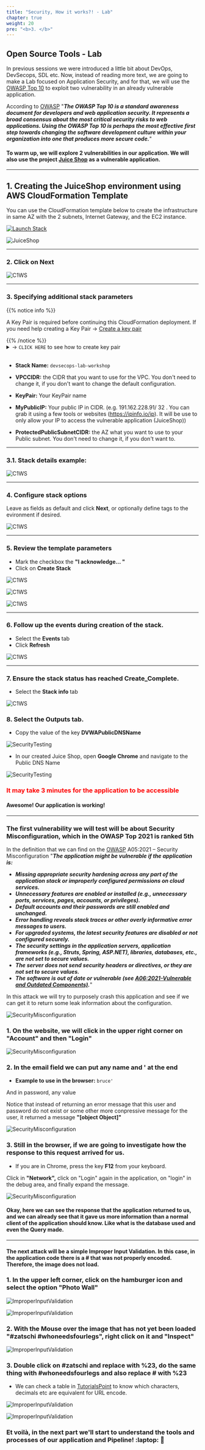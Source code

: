 ```yaml
---
title: "Security, How it works?! - Lab"
chapter: true
weight: 20
pre: "<b>3. </b>"
---
```


## Open Source Tools - Lab
In previous sessions we were introduced a little bit about DevOps, DevSecops, SDL etc. Now, instead of reading more text, we are going to make a Lab focused on Application Security, and for that, we will use the [OWASP Top 10](https://owasp.org/Top10/) to exploit two vulnerability in an already vulnerable application.

According to [OWASP](https://owasp.org/www-project-top-ten/) "***The OWASP Top 10 is a standard awareness document for developers and web application security. It represents a broad consensus about the most critical security risks to web applications. Using the OWASP Top 10 is perhaps the most effective first step towards changing the software development culture within your organization into one that produces more secure code.***"

#### To warm up, we will explore 2 vulnerabilities in our application. We will also use the project [Juice Shop](https://github.com/juice-shop/juice-shop) as a vulnerable application.

---

## 1. Creating the JuiceShop environment using AWS CloudFormation Template

You can use the CloudFormation template below to create the infrastructure in same AZ with the 2 subnets, Internet Gateway, and the EC2 instance.

[![Launch Stack](https://cdn.rawgit.com/buildkite/cloudformation-launch-stack-button-svg/master/launch-stack.svg)](https://console.aws.amazon.com/cloudformation/home#/stacks/new?stackName=devsecops-lab-workshop&templateURL=https://workshop-devsecops-c1-cft-templates.s3.amazonaws.com/CFT_JuiceShop.yml)

![JuiceShop](/images/JuiceShop.png) 

---

### 2. Click on **Next**

![C1WS](/images/create_env_3.PNG) 

---

### 3. Specifying additional stack parameters

{{% notice info %}}
<p style='text-align: left;'>
A Key Pair is required before continuing this CloudFormation deployment. If you need help creating a Key Pair -> <a href=https://docs.aws.amazon.com/AWSEC2/latest/UserGuide/ec2-key-pairs.html#having-ec2-create-your-key-pair>Create a key pair</a>
</p>
{{% /notice %}}


<details>
  <summary> -> <code>CLICK HERE</code> to see how to create key pair</summary>

**AWS Console -> EC2 -> Key Pairs -> Create key pair**

![C1WS](/images/create_env_9.png) 

</details>
<br>

- **Stack Name:**  ```devsecops-lab-workshop```

- **VPCCIDR:** the CIDR that you want to use for the VPC. You don't need to change it, if you don't want to change the default configuration.
    
- **KeyPair:** Your KeyPair name

- **MyPublicIP:** Your public IP in CIDR. (e.g. 191.162.228.91/ 32 . You can grab it using a few tools or websites (https://ipinfo.io/ip). It will be use to only allow your IP to access the vulnerable application (JuiceShop))

- **ProtectedPublicSubnetCIDR:** the AZ what you want to use to your Public subnet. You don't need to change it, if you don't want to.

---

### 3.1. Stack details example:

![C1WS](/images/create_env_4.PNG) 

---

### 4. Configure stack options

Leave as fields as default and click **Next**, or optionally define tags to the evironment if desired.

![C1WS](/images/create_env_5.png) 

---

### 5. Review the template parameters 
- Mark the checkbox the **"I acknowledge... "**
- Click on **Create Stack**

![C1WS](/images/create_env_6.PNG) 

![C1WS](/images/create_env_7.png) 

![C1WS](/images/create_env_8.png) 

---

### 6. Follow up the events during creation of the stack.
- Select the **Events** tab
- Click **Refresh**

![C1WS](/images/create_env_10.PNG) 

---

### 7. Ensure the stack status has reached **Create_Complete**. 
- Select the **Stack info** tab

![C1WS](/images/create_env_11.PNG) 


### 8. Select the **Outputs** tab. 
- Copy the value of the key **DVWAPublicDNSName**

![SecurityTesting](/images/create_env_12.PNG)

<ul>
<li>In our created Juice Shop, open <strong>Google Chrome</strong> and navigate to the Public DNS Name </li>

</ul>

![SecurityTesting](/images/create_env_13.PNG)


<h3><span style="color:red">It may take 3 minutes for the application to be accessible</span></h3>

#### Awesome! Our application is working! 

---

### The first vulnerability we will test will be about Security Misconfiguration, which in the OWASP Top 2021 is ranked 5th

In the definition that we can find on the [OWASP](https://owasp.org/Top10/A05_2021-Security_Misconfiguration/) A05:2021 – Security Misconfiguration "***The application might be vulnerable if the application is:***

- ***Missing appropriate security hardening across any part of the application stack or improperly configured permissions on cloud services.***
- ***Unnecessary features are enabled or installed (e.g., unnecessary ports, services, pages, accounts, or privileges).***
- ***Default accounts and their passwords are still enabled and unchanged.***
- ***Error handling reveals stack traces or other overly informative error messages to users.***
- ***For upgraded systems, the latest security features are disabled or not configured securely.***
- ***The security settings in the application servers, application frameworks (e.g., Struts, Spring, ASP.NET), libraries, databases, etc., are not set to secure values.***
- ***The server does not send security headers or directives, or they are not set to secure values.***
- ***The software is out of date or vulnerable (see [A06:2021-Vulnerable and Outdated Components)](https://owasp.org/Top10/A06_2021-Vulnerable_and_Outdated_Components/).***"

In this attack we will try to purposely crash this application and see if we can get it to return some leak information about the configuration.

![SecurityMisconfiguration](/images/jc-securitymisconfiguration.PNG) 

### 1. On the website, we will click in the upper right corner on "Account" and then "Login"

![SecurityMisconfiguration](/images/jc-securitymisconfiguration1.PNG) 

### 2. In the email field we can put any name and ' at the end 

- <strong>Example to use in the browser:</strong> ```bruce'```

And in password, any value

Notice that instead of returning an error message that this user and password do not exist or some other more conpressive message for the user, it returned a message **"[object Object]"**

![SecurityMisconfiguration](/images/jc-securitymisconfiguration2.PNG) 

### 3. Still in the browser, if we are going to investigate how the response to this request arrived for us.

- If you are in Chrome, press the key **F12** from your keyboard.

Click in **"Network",** click on "Login" again in the application, on "login" in the debug area, and finally expand the message.

![SecurityMisconfiguration](/images/jc-securitymisconfiguration3.PNG) 

#### Okay, here we can see the response that the application returned to us, and we can already see that it gave us more information than a normal client of the application should know. Like what is the database used and even the Query made.

---

#### The next attack will be a simple Improper Input Validation. In this case, in the application code there is a # that was not properly encoded. Therefore, the image does not load.

### 1. In the upper left corner, click on the hamburger icon and select the option "Photo Wall"

![ImproperInputValidation](/images/jc-improperInputValidation0.PNG) 

![ImproperInputValidation](/images/jc-improperInputValidation01.PNG) 

### 2. With the Mouse over the image that has not yet been loaded "#zatschi #whoneedsfourlegs", right click on it and "Inspect"

![ImproperInputValidation](/images/jc-improperInputValidation.PNG) 

### 3. Double click on #zatschi and replace with %23, do the same thing with #whoneedsfourlegs and also replace # with %23
- We can check a table in [TutorialsPoint](https://www.tutorialspoint.com/html/html_url_encoding.htm") to know which characters, decimals etc are equivalent for URL encode.

![ImproperInputValidation](/images/jc-improperInputValidation1.PNG) 

![ImproperInputValidation](/images/jc-improperInputValidation2.PNG) 

### Et voilà, in the next part we'll start to understand the tools and processes of our application and Pipeline! :laptop: :rocket:
